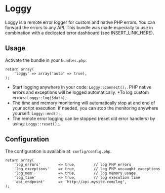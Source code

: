 # Loggy

Loggy is a remote error logger for custom and native PHP errors. You can forward the errors to any API. This bundle was made especially to use in combination with a dedicated error dashboard (see INSERT_LINK_HERE).

## Usage

Activate the bundle in your `bundles.php`:

```
return array(
	'loggy' => array('auto' => true),
);
```

* Start logging anywhere in your code: `Loggy::connect();`.
PHP native errors and exceptions will be logged automatically.
*To log custom errors: `Loggy::log($data);`.
* The time and memory monitoring will automatically stop at end end of your script execution.
If needed, you can stop the monitoring anywhere yourself: `Ĺoggy::end();`.
* The remote error logging can be stopped (reset old error handlers) by using: `Loggy::reset();`.

## Configuration

The configuration is available at: `config/config.php`.

```
return array(
	'log_errors' 		=> true,		// log PHP errors
	'log_exceptions' 	=> true,		// log PHP uncaught exceptions
	'log_mem'			=> true,		// log memory usage
	'log_time'			=> true,		// log execution time
	'api_endpoint'		=> 'http://api.mysite.com/log',
);
```